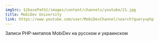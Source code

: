 ```yaml
---
imgSrc: ${basePath}/images/content/channels/youtube/21.jpg
title: MobiDev University
link: https://www.youtube.com/user/MobiDevChannel/search?query=php
---
```


Записи PHP-митапов MobiDev на русском и украинском
